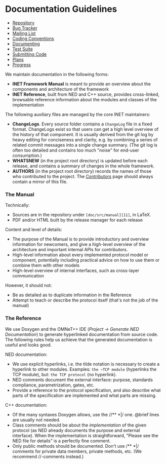 # Documentation Guidelines 

*   [Repository][1] 
*   [Bug Tracker][2] 
*   [Mailing List][3] 
*   [Coding Conventions][4] 
*   [Documenting][5] 
*   [Test Suite][6] 
*   [Submitting Code][7] 
*   [Plans][8] 
*   [Progress][9] 

We maintain documentation in the following forms: 

*   **INET Framework Manual** is meant to provide an overview about the components and architecture of the framework 
*   **INET Reference**, built from NED and C++ source, provides cross-linked, browsable reference information about the modules and classes of the implementation 

The following auxiliary files are managed by the core INET maintainers: 

*   **ChangeLogs**. Every source folder contains a `ChangeLog` file in a fixed format. ChangeLogs exist so that users can get a high level overview of the history of that component. It is usually derived from the git log by heavy editing for conciseness and clarity, e.g. by combining a series of related commit messages into a single change summary. (The git log is often too detailed and contains too much "noise" for end-user consumption.) 
*   **WHATSNEW** (in the project root directory) is updated before each release, and contains a summary of changes in the whole framework. 
*   **AUTHORS** (in the project root directory) records the names of those who contributed to the project. The [Contributors][10] page should always contain a mirror of this file. 

### The Manual

Technically: 

*   Sources are in the repository under `[doc/src/manual][11]`, in LaTeX. 
*   PDF and/or HTML built by the release manager for each release 

Content and level of details: 

*   The purpose of the Manual is to provide introductory and overview information for newcomers, and give a high-level overview of the architecture and important internal APIs for contributors. 
*   High-level information about every implemented protocol model or component, potentially including practical advice on how to use them or combine them with other models 
*   High-level overview of internal interfaces, such as cross-layer communication 

However, it should not: 

*   Be as detailed as to duplicate information in the Reference 
*   Attempt to teach or describe the protocol itself (that's not the job of the manual) 

### The Reference

We use Doxygen and the OMNeT++ IDE (*Project -> Generate NED Documentation*) to generate hyperlinked documentation from source code. The following rules help us achieve that the generated documentation is useful and looks good. 

NED documentation: 

*   We use explicit hyperlinks, i.e. the tilde notation is necessary to create a hyperlink to other modules. Examples: `the ~TCP module` (hyperlinks the TCP module), but: `the TCP protocol` (no hyperlink). 
*   NED comments document the external interface: purpose, standards compliance, parametrization, gates, etc. 
*   Provide a reference to the protocol specification, and also describe what parts of the specification are implemented and what parts are missing. 

C++ documentation: 

*   Of the many syntaxes Doxygen allows, use the //\** *|/ one. @brief lines are usually not needed. 
*   Class comments should be about the *implementation* of the given protocol (as NED already documents the purpose and external interface). When the implementation is straightforward, "Please see the NED file for details" is a perfectly fine comment. 
*   Only public methods should be documented. Don't use /\** *|/ comments for private data members, private methods, etc. (We recommend //-comments instead.)

 [1]: http://localhost:/web/inet/index.php?n=Main.Development
 [2]: http://localhost:/web/inet/index.php?n=Main.BugTracker
 [3]: http://localhost:/web/inet/index.php?n=Main.MailingList
 [4]: http://localhost:/web/inet/index.php?n=Main.CodingConventions
 [5]: http://localhost:/web/inet/index.php?n=Main.DocumentationGuidelines
 [6]: http://localhost:/web/inet/index.php?n=Main.TestSuite
 [7]: http://localhost:/web/inet/index.php?n=Main.SubmittingCode
 [8]: http://localhost:/web/inet/index.php?n=Main.Plans
 [9]: http://localhost:/web/inet/index.php?n=Main.OngoingWork
 [10]: http://localhost:/web/inet/index.php?n=Main.Contributors
 [11]: https://github.com/inet-framework/inet/tree/integration/doc/src/manual